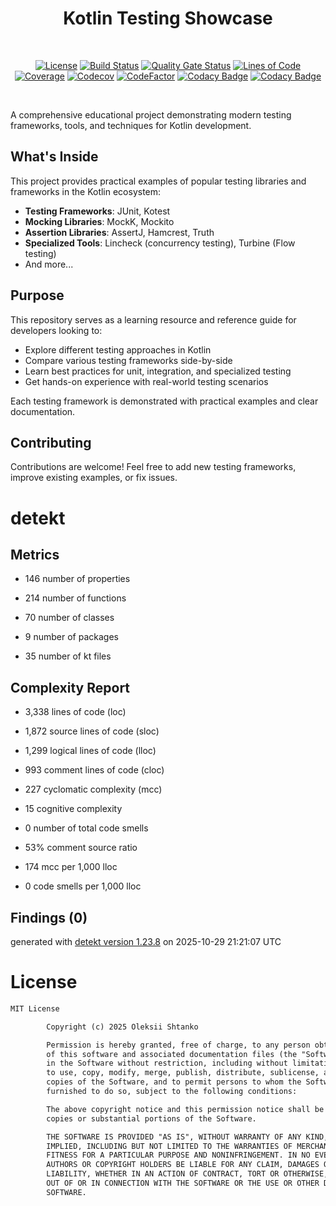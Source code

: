 <h1 align="center">Kotlin Testing Showcase</h1></br>

<p align="center">
  <a href="https://opensource.org/licenses/mit"><img alt="License" src="https://img.shields.io/badge/License-MIT-blue.svg"/></a>
  <a href="https://github.com/ashtanko/kotlin-tests-showcase/actions/workflows/ci.yml"><img alt="Build Status" src="https://github.com/ashtanko/kotlin-tests-showcase/actions/workflows/ci.yml/badge.svg"/></a>
  <a href="https://sonarcloud.io/dashboard?id=ashtanko_kotlin-tests-showcase"><img alt="Quality Gate Status" src="https://sonarcloud.io/api/project_badges/measure?project=ashtanko_kotlin-tests-showcase&metric=alert_status"/></a>
  <a href="https://sonarcloud.io/dashboard?id=ashtanko_kotlin-tests-showcase"><img alt="Lines of Code" src="https://sonarcloud.io/api/project_badges/measure?project=ashtanko_kotlin-tests-showcase&metric=ncloc"/></a>
  <a href="https://sonarcloud.io/dashboard?id=ashtanko_kotlin-tests-showcase"><img alt="Coverage" src="https://sonarcloud.io/api/project_badges/measure?project=ashtanko_kotlin-tests-showcase&metric=coverage"/></a>
  <a href="https://codecov.io/gh/ashtanko/kotlin-tests-showcase"><img alt="Codecov" src="https://codecov.io/gh/ashtanko/kotlin-tests-showcase/graph/badge.svg?token=AOXW5HQY37"/></a>
  <a href="https://www.codefactor.io/repository/github/ashtanko/kotlin-tests-showcase"><img alt="CodeFactor" src="https://www.codefactor.io/repository/github/ashtanko/kotlin-tests-showcase/badge"/></a>
  <a href="https://app.codacy.com/gh/ashtanko/kotlin-tests-showcase/dashboard?utm_source=gh&utm_medium=referral&utm_content=&utm_campaign=Badge_grade"><img alt="Codacy Badge" src="https://app.codacy.com/project/badge/Grade/a3b693e567444dcbaafd6322a6fbb17e"/></a>
  <a href="https://app.codacy.com/gh/ashtanko/kotlin-tests-showcase/dashboard?utm_source=gh&utm_medium=referral&utm_content=&utm_campaign=Badge_coverage"><img alt="Codacy Badge" src="https://app.codacy.com/project/badge/Coverage/a3b693e567444dcbaafd6322a6fbb17e"/></a>
</p><br>

A comprehensive educational project demonstrating modern testing frameworks, tools, and techniques for Kotlin development.

## What's Inside

This project provides practical examples of popular testing libraries and frameworks in the Kotlin ecosystem:

- **Testing Frameworks**: JUnit, Kotest
- **Mocking Libraries**: MockK, Mockito
- **Assertion Libraries**: AssertJ, Hamcrest, Truth
- **Specialized Tools**: Lincheck (concurrency testing), Turbine (Flow testing)
- And more...

## Purpose

This repository serves as a learning resource and reference guide for developers looking to:

- Explore different testing approaches in Kotlin
- Compare various testing frameworks side-by-side
- Learn best practices for unit, integration, and specialized testing
- Get hands-on experience with real-world testing scenarios

Each testing framework is demonstrated with practical examples and clear documentation.

## Contributing

Contributions are welcome! Feel free to add new testing frameworks, improve existing examples, or fix issues.
# detekt

## Metrics

* 146 number of properties

* 214 number of functions

* 70 number of classes

* 9 number of packages

* 35 number of kt files

## Complexity Report

* 3,338 lines of code (loc)

* 1,872 source lines of code (sloc)

* 1,299 logical lines of code (lloc)

* 993 comment lines of code (cloc)

* 227 cyclomatic complexity (mcc)

* 15 cognitive complexity

* 0 number of total code smells

* 53% comment source ratio

* 174 mcc per 1,000 lloc

* 0 code smells per 1,000 lloc

## Findings (0)

generated with [detekt version 1.23.8](https://detekt.dev/) on 2025-10-29 21:21:07 UTC

# License

```xml
MIT License

        Copyright (c) 2025 Oleksii Shtanko

        Permission is hereby granted, free of charge, to any person obtaining a copy
        of this software and associated documentation files (the "Software"), to deal
        in the Software without restriction, including without limitation the rights
        to use, copy, modify, merge, publish, distribute, sublicense, and/or sell
        copies of the Software, and to permit persons to whom the Software is
        furnished to do so, subject to the following conditions:

        The above copyright notice and this permission notice shall be included in all
        copies or substantial portions of the Software.

        THE SOFTWARE IS PROVIDED "AS IS", WITHOUT WARRANTY OF ANY KIND, EXPRESS OR
        IMPLIED, INCLUDING BUT NOT LIMITED TO THE WARRANTIES OF MERCHANTABILITY,
        FITNESS FOR A PARTICULAR PURPOSE AND NONINFRINGEMENT. IN NO EVENT SHALL THE
        AUTHORS OR COPYRIGHT HOLDERS BE LIABLE FOR ANY CLAIM, DAMAGES OR OTHER
        LIABILITY, WHETHER IN AN ACTION OF CONTRACT, TORT OR OTHERWISE, ARISING FROM,
        OUT OF OR IN CONNECTION WITH THE SOFTWARE OR THE USE OR OTHER DEALINGS IN THE
        SOFTWARE.
```
